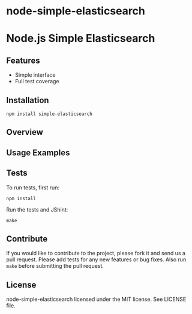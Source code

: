 node-simple-elasticsearch
=========================

# Node.js Simple Elasticsearch 


## Features

* Simple interface 
* Full test coverage 

## Installation

    npm install simple-elasticsearch 

## Overview

## Usage Examples


## Tests

To run tests, first run:

    npm install

Run the tests and JShint:

    make

## Contribute

If you would like to contribute to the project, please fork it and send us a pull request.  Please add tests
for any new features or bug fixes.  Also run ``make`` before submitting the pull request.


## License

node-simple-elasticsearch licensed under the MIT license. See LICENSE file.
